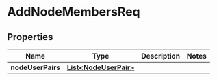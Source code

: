 

# AddNodeMembersReq


## Properties

| Name | Type | Description | Notes |
|------------ | ------------- | ------------- | -------------|
|**nodeUserPairs** | [**List&lt;NodeUserPair&gt;**](NodeUserPair.md) |  |  |



